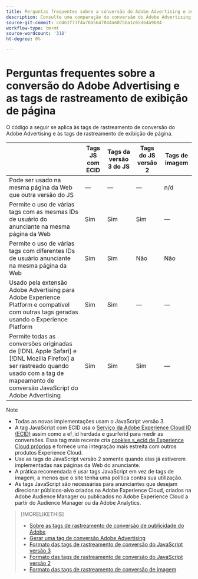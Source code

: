 ```yaml
---
title: Perguntas frequentes sobre a conversão do Adobe Advertising e as tags de rastreamento de exibição de página
description: Consulte uma comparação da conversão do Adobe Advertising e as tags de rastreamento de exibição de página.
source-git-commit: cd461f73f4a70a5647844a6075ba1c65d64a9b04
workflow-type: tm+mt
source-wordcount: '318'
ht-degree: 0%

---
```


# Perguntas frequentes sobre a conversão do Adobe Advertising e as tags de rastreamento de exibição de página

O código a seguir se aplica às tags de rastreamento de conversão do Adobe Advertising e às tags de rastreamento de exibição de página.

|  | Tags JS com ECID | Tags da versão 3 do JS | Tags do JS versão 2 | Tags de imagem |
| ---- | ---- | ---- | ---- | ---- |
| Pode ser usado na mesma página da Web que outra versão do JS | — | — | — | n/d |
| Permite o uso de várias tags com as mesmas IDs de usuário do anunciante na mesma página da Web | Sim | Sim | Sim | — |
| Permite o uso de várias tags com diferentes IDs de usuário anunciante na mesma página da Web | Sim | Sim | Não | Não |
| Usado pela extensão Adobe Advertising para Adobe Experience Platform e compatível com outras tags geradas usando o Experience Platform | Sim | Sim | — | — |
| Permite todas as conversões originadas de [!DNL Apple Safari] e [!DNL Mozilla Firefox] a ser rastreado quando usado com a tag de mapeamento de conversão JavaScript do Adobe Advertising | Sim | Sim | Sim | — |

<!-- add link to page on conversion mapping tag above? -->

>[!NOTE]
>
>* Todas as novas implementações usam o JavaScript versão 3.
>* A tag JavaScript com ECID usa o [Serviço da Adobe Experience Cloud ID (ECID)](https://experienceleague.adobe.com/docs/id-service/using/intro/overview.html) assim como a ef_id herdada e gsurferid para medir as conversões. Essa tag mais recente cria [cookies s_ecid de Experience Cloud próprios](https://experienceleague.adobe.com/docs/core-services/interface/administration/ec-cookies/cookies-first-party.html) e fornece uma integração mais estreita com outros produtos Experience Cloud.
>* Use as tags do JavaScript versão 2 somente quando elas já estiverem implementadas nas páginas da Web do anunciante.
>* A prática recomendada é usar tags JavaScript em vez de tags de imagem, a menos que o site tenha uma política contra sua utilização.
>* As tags JavaScript são necessárias para anunciantes que desejam direcionar públicos-alvo criados na Adobe Experience Cloud, criados na Adobe Audience Manager ou publicados no Adobe Experience Cloud a partir do Audience Manager ou da Adobe Analytics.


>[!MORELIKETHIS]
>
>* [Sobre as tags de rastreamento de conversão de publicidade do Adobe](/help/search-social-commerce/tracking/conversion-tracking-advertising.md)
>* [Gerar uma tag de conversão Adobe Advertising](/help/search-social-commerce/tools/conversion-tag-generate.md)
>* [Formato das tags de rastreamento de conversão do JavaScript versão 3](/help/search-social-commerce/tracking/format-conversion-tag-jsv3.md)
>* [Formato das tags de rastreamento de conversão do JavaScript versão 2](/help/search-social-commerce/tracking/format-conversion-tag-jsv2.md)
>* [Formato das tags de rastreamento de conversão de imagem](/help/search-social-commerce/tracking/format-conversion-tag-image.md)


<!-- add if I keep the file:  
>* The Adobe Advertising JavaScript conversion mapping tag
-->
